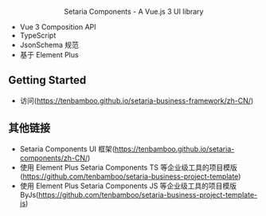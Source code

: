 <p align="center">Setaria Components  - A Vue.js 3 UI library</p>

- Vue 3 Composition API
- TypeScript
- JsonSchema 规范
- 基于 Element Plus

## Getting Started

- 访问(https://tenbamboo.github.io/setaria-business-framework/zh-CN/)

## 其他链接

- Setaria Components UI 框架(https://tenbamboo.github.io/setaria-components/zh-CN/)
- 使用 Element Plus Setaria Components TS 等企业级工具的项目模版(https://github.com/tenbamboo/setaria-business-project-template)
- 使用 Element Plus Setaria Components JS 等企业级工具的项目模版 ByJs(https://github.com/tenbamboo/setaria-business-project-template-js)
